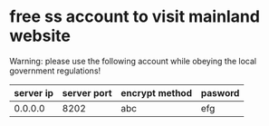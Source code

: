 # free ss account to visit mainland website
Warning: please use the following account while obeying the local government regulations!

server ip | server port | encrypt method | pasword 
----------|----------|----------|----------
0.0.0.0 | 8202 | abc | efg
